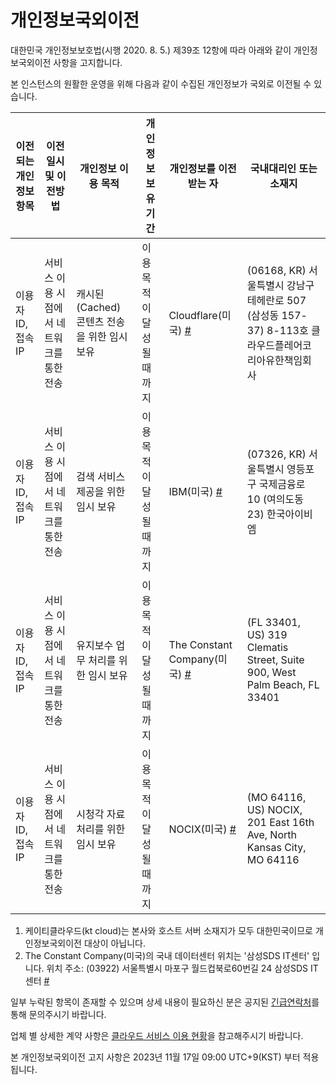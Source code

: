# 개인정보국외이전
대한민국 개인정보보호법(시행 2020. 8. 5.) 제39조 12항에 따라 아래와 같이 개인정보국외이전 사항을 고지합니다.

본 인스턴스의 원활한 운영을 위해 다음과 같이 수집된 개인정보가 국외로 이전될 수 있습니다.

| 이전되는 개인정보 항목 | 이전일시 및 이전방법                      | 개인정보 이용 목적                                                    | 개인정보 보유 기간         | 개인정보를 이전받는 자     | 국내대리인 또는 소재지                                                                       |
|------------------------|-------------------------------------------|-----------------------------------------------------------------------|----------------------------|----------------------------|----------------------------------------------------------------------------------------------|
| 이용자 ID, 접속 IP     | 서비스 이용 시점에서 네트워크를 통한 전송 | 캐시된(Cached) 콘텐츠 전송을 위한 임시 보유 | 이용 목적이 달성될 때 까지 | Cloudflare(미국) [#](https://www.cloudflare.com/)           | (06168, KR) 서울특별시 강남구 테헤란로 507 (삼성동 157-37) 8-113호 클라우드플레어코리아유한책임회사 |
| 이용자 ID, 접속 IP     | 서비스 이용 시점에서 네트워크를 통한 전송 | 검색 서비스 제공을 위한 임시 보유 | 이용 목적이 달성될 때 까지 | IBM(미국) [#](https://www.ibm.com/kr-ko/cloud) | (07326, KR) 서울특별시 영등포구 국제금융로 10 (여의도동 23) 한국아이비엠 |
| 이용자 ID, 접속 IP     | 서비스 이용 시점에서 네트워크를 통한 전송 | 유지보수 업무 처리를 위한 임시 보유 | 이용 목적이 달성될 때 까지 | The Constant Company(미국) [#](https://www.constant.com/) | (FL 33401, US) 319 Clematis Street, Suite 900, West Palm Beach, FL 33401 |
| 이용자 ID, 접속 IP     | 서비스 이용 시점에서 네트워크를 통한 전송 | 시청각 자료 처리를 위한 임시 보유 | 이용 목적이 달성될 때 까지 | NOCIX(미국) [#](https://www.nocix.net/)| (MO 64116, US) NOCIX, 201 East 16th Ave, North Kansas City, MO 64116 |

1. 케이티클라우드(kt cloud)는 본사와 호스트 서버 소재지가 모두 대한민국이므로 개인정보국외이전 대상이 아닙니다.
2. The Constant Company(미국)의 국내 데이터센터 위치는 '삼성SDS IT센터' 입니다. 위치 주소: (03922) 서울특별시 마포구 월드컵북로60번길 24 삼성SDS IT센터 [#](https://www.peeringdb.com/asn/20473)

일부 누락된 항목이 존재할 수 있으며 상세 내용이 필요하신 분은 공지된 [긴급연락처](site_terms.md)를 통해 문의주시기 바랍니다.

업체 별 상세한 계약 사항은 [클라우드 서비스 이용 현황](cloudservices.md)을 참고해주시기 바랍니다.

본 개인정보국외이전 고지 사항은 2023년 11월 17일 09:00 UTC+9(KST) 부터 적용됩니다.
